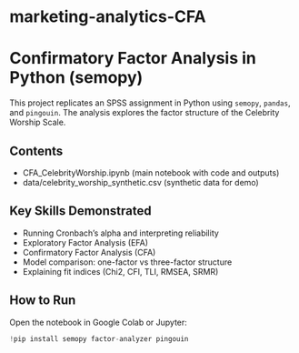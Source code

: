 # marketing-analytics-CFA
# Confirmatory Factor Analysis in Python (semopy)

This project replicates an SPSS assignment in Python using `semopy`, `pandas`, and `pingouin`.
The analysis explores the factor structure of the Celebrity Worship Scale.

## Contents
- CFA_CelebrityWorship.ipynb (main notebook with code and outputs)
- data/celebrity_worship_synthetic.csv (synthetic data for demo)

## Key Skills Demonstrated
- Running Cronbach’s alpha and interpreting reliability
- Exploratory Factor Analysis (EFA)
- Confirmatory Factor Analysis (CFA)
- Model comparison: one-factor vs three-factor structure
- Explaining fit indices (Chi2, CFI, TLI, RMSEA, SRMR)

## How to Run
Open the notebook in Google Colab or Jupyter:
```python
!pip install semopy factor-analyzer pingouin

